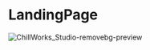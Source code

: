 # LandingPage
![ChillWorks_Studio-removebg-preview](https://user-images.githubusercontent.com/95221729/208278508-fe472737-3b68-4f2f-a27d-584015c31772.png)
